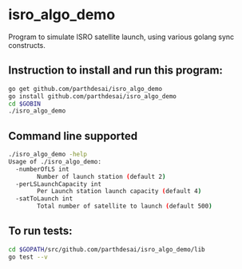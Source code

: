 # isro_algo_demo
Program to simulate ISRO satellite launch, using various golang sync constructs. 

## Instruction to install and run this program:
```bash
go get github.com/parthdesai/isro_algo_demo
go install github.com/parthdesai/isro_algo_demo
cd $GOBIN
./isro_algo_demo
```

## Command line supported
```bash
./isro_algo_demo -help
Usage of ./isro_algo_demo:
  -numberOfLS int
    	Number of launch station (default 2)
  -perLSLaunchCapacity int
    	Per Launch station launch capacity (default 4)
  -satToLaunch int
    	Total number of satellite to launch (default 500)
```

## To run tests:
```bash
cd $GOPATH/src/github.com/parthdesai/isro_algo_demo/lib
go test --v
```

